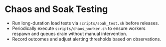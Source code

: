# Chaos and Soak Testing

- Run long-duration load tests via `scripts/soak_test.sh` before releases.
- Periodically execute `scripts/chaos_worker.sh` to ensure workers respawn and
  queues drain without manual intervention.
- Record outcomes and adjust alerting thresholds based on observations.
